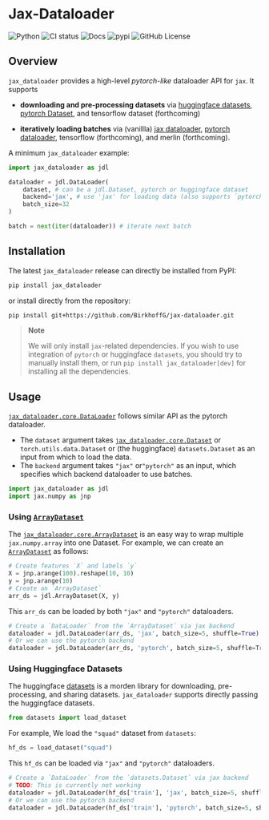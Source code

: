 Jax-Dataloader
================

<!-- WARNING: THIS FILE WAS AUTOGENERATED! DO NOT EDIT! -->

![Python](https://img.shields.io/pypi/pyversions/jax-dataloader.svg)
![CI
status](https://github.com/BirkhoffG/jax-dataloader/actions/workflows/test.yaml/badge.svg)
![Docs](https://github.com/BirkhoffG/jax-dataloader/actions/workflows/deploy.yaml/badge.svg)
![pypi](https://img.shields.io/pypi/v/jax-dataloader.svg) ![GitHub
License](https://img.shields.io/github/license/BirkhoffG/jax-dataloader.svg)

## Overview

`jax_dataloader` provides a high-level *pytorch-like* dataloader API for
`jax`. It supports

- **downloading and pre-processing datasets** via [huggingface
  datasets](https://github.com/huggingface/datasets), [pytorch
  Dataset](https://pytorch.org/docs/stable/data.html#torch.utils.data.Dataset),
  and tensorflow dataset (forthcoming)

- **iteratively loading batches** via (vanillla) [jax
  dataloader](https://birkhoffg.github.io/jax-dataloader/core.html#jax-dataloader),
  [pytorch
  dataloader](https://pytorch.org/docs/stable/data.html#torch.utils.data.DataLoader),
  tensorflow (forthcoming), and merlin (forthcoming).

A minimum `jax_dataloader` example:

``` python
import jax_dataloader as jdl

dataloader = jdl.DataLoader(
    dataset, # can be a jdl.Dataset, pytorch or huggingface dataset
    backend='jax', # use 'jax' for loading data (also supports `pytorch`)
    batch_size=32
)

batch = next(iter(dataloader)) # iterate next batch
```

## Installation

The latest `jax_dataloader` release can directly be installed from PyPI:

``` sh
pip install jax_dataloader
```

or install directly from the repository:

``` sh
pip install git+https://github.com/BirkhoffG/jax-dataloader.git
```

<div>

> **Note**
>
> We will only install `jax`-related dependencies. If you wish to use
> integration of `pytorch` or huggingface `datasets`, you should try to
> manually install them, or run `pip install jax_dataloader[dev]` for
> installing all the dependencies.

</div>

## Usage

[`jax_dataloader.core.DataLoader`](https://birkhoffg.github.io/jax-dataloader/core.html#dataloader)
follows similar API as the pytorch dataloader.

- The `dataset` argument takes
  [`jax_dataloader.core.Dataset`](https://birkhoffg.github.io/jax-dataloader/core.html#dataset)
  or `torch.utils.data.Dataset` or (the huggingface) `datasets.Dataset`
  as an input from which to load the data.
- The `backend` argument takes `"jax"` or`"pytorch"` as an input, which
  specifies which backend dataloader to use batches.

``` python
import jax_dataloader as jdl
import jax.numpy as jnp
```

### Using [`ArrayDataset`](https://birkhoffg.github.io/jax-dataloader/core.html#arraydataset)

The
[`jax_dataloader.core.ArrayDataset`](https://birkhoffg.github.io/jax-dataloader/core.html#arraydataset)
is an easy way to wrap multiple `jax.numpy.array` into one Dataset. For
example, we can create an
[`ArrayDataset`](https://birkhoffg.github.io/jax-dataloader/core.html#arraydataset)
as follows:

``` python
# Create features `X` and labels `y`
X = jnp.arange(100).reshape(10, 10)
y = jnp.arange(10)
# Create an `ArrayDataset`
arr_ds = jdl.ArrayDataset(X, y)
```

This `arr_ds` can be loaded by both `"jax"` and `"pytorch"` dataloaders.

``` python
# Create a `DataLoader` from the `ArrayDataset` via jax backend
dataloader = jdl.DataLoader(arr_ds, 'jax', batch_size=5, shuffle=True)
# Or we can use the pytorch backend
dataloader = jdl.DataLoader(arr_ds, 'pytorch', batch_size=5, shuffle=True)
```

### Using Huggingface Datasets

The huggingface [datasets](https://github.com/huggingface/datasets) is a
morden library for downloading, pre-processing, and sharing datasets.
`jax_dataloader` supports directly passing the huggingface datasets.

``` python
from datasets import load_dataset
```

For example, We load the `"squad"` dataset from `datasets`:

``` python
hf_ds = load_dataset("squad")
```

This `hf_ds` can be loaded via `"jax"` and `"pytorch"` dataloaders.

``` python
# Create a `DataLoader` from the `datasets.Dataset` via jax backend
# TODO: This is currently not working
dataloader = jdl.DataLoader(hf_ds['train'], 'jax', batch_size=5, shuffle=True)
# Or we can use the pytorch backend
dataloader = jdl.DataLoader(hf_ds['train'], 'pytorch', batch_size=5, shuffle=True)
```

